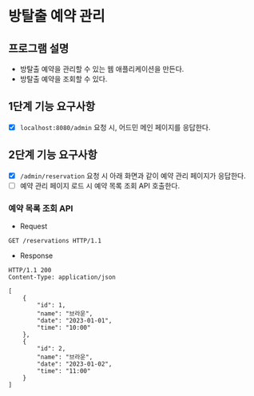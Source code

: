 # 방탈출 예약 관리

## 프로그램 설명
- 방탈출 예약을 관리할 수 있는 웹 애플리케이션을 만든다.
- 방탈출 예약을 조회할 수 있다.

## 1단계 기능 요구사항

- [x] `localhost:8080/admin` 요청 시, 어드민 메인 페이지를 응답한다.

## 2단계 기능 요구사항

- [x] `/admin/reservation` 요청 시 아래 화면과 같이 예약 관리 페이지가 응답한다.
- [ ] 예약 관리 페이지 로드 시 예약 목록 조회 API 호출한다.

### 예약 목록 조회 API

- Request
```
GET /reservations HTTP/1.1
```
- Response
```
HTTP/1.1 200 
Content-Type: application/json

[
    {
        "id": 1,
        "name": "브라운",
        "date": "2023-01-01",
        "time": "10:00"
    },
    {
        "id": 2,
        "name": "브라운",
        "date": "2023-01-02",
        "time": "11:00"
    }
]
```
